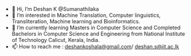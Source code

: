 - 👋 Hi, I’m Deshan K @Sumanathilaka
- 👀 I’m interested in Machine Translation, Computer linguistics, Transliteration, Machine learning and Bioinformatics.
- 🌱 I’m currently learning Masters in Computer Science and Completed Bachelors in Computer Science and Engineering from National Institute of Technology Calicut, Kerala, India.
- 📫 How to reach me : deshankoshala@gmail.com/ deshan.s@iit.ac.lk

<!---
Sumanathilaka/Sumanathilaka is a ✨ special ✨ repository because its `README.md` (this file) appears on your GitHub profile.
You can click the Preview link to take a look at your changes.
--->
